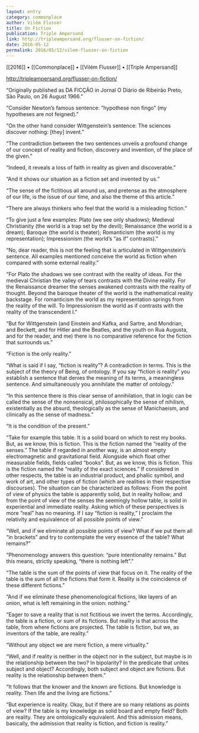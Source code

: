 ```yaml
---
layout: entry
category: commonplace
author: Vilém Flusser
title: On Fiction
publication: Triple Ampersand
link: http://tripleampersand.org/flusser-on-fiction/
date: 2016-05-12
permalink: 2016/05/12/vilem-flusser-on-fiction
---
```


[[2016]] • [[Commonplace]] • [[Vilém Flusser]] • [[Triple Ampersand]]

http://tripleampersand.org/flusser-on-fiction/

“Originally published as DA FICÇÃO in Jornal O Diário de Ribeirão Preto, São Paulo, on 26 August 1966.”

“Consider Newton’s famous sentence: “hypothese non fingo” (my hypotheses are not feigned).”

“On the other hand consider Wittgenstein’s sentence: The sciences discover nothing: [they] invent.”

“The contradiction between the two sentences unveils a profound change of our concept of reality and fiction, discovery and invention, of the place of the given.”

“Indeed, it reveals a loss of faith in reality as given and discoverable.”

“And it shows our situation as a fiction set and invented by us.”

“The sense of the fictitious all around us, and pretense as the atmosphere of our life, is the issue of our time, and also the theme of this article.”

“There are always thinkers who feel that the world is a misleading fiction.”

“To give just a few examples: Plato (we see only shadows); Medieval Christianity (the world is a trap set by the devil); Renaissance (the world is a dream); Baroque (the world is theater); Romanticism (the world is my representation); Impressionism (the world’s “as if” contrasts).”

“No, dear reader, this is not the feeling that is articulated in Wittgenstein’s sentence. All examples mentioned conceive the world as fiction when compared with some external reality.”

“For Plato the shadows we see contrast with the reality of ideas. For the medieval Christian the valley of tears contrasts with the Divine reality. For the Renaissance dreamer the senses awakened contrasts with the reality of thought. Beyond the baroque theater of the world is the mathematical reality backstage. For romanticism the world as my representation springs from the reality of the will. To Impressionism the world as if contrasts with the reality of the transcendent I.”

“But for Wittgenstein (and Einstein and Kafka, and Sartre, and Mondrian, and Beckett, and for Hitler and the Beatles, and the youth on Rua Augusta, and for the reader, and me) there is no comparative reference for the fiction that surrounds us.”

“Fiction is the only reality.”

“What is said if I say, “fiction is reality”? A contradiction in terms. This is the subject of the theory of Being, of ontology. If you say “fiction is reality” you establish a sentence that denies the meaning of its terms, a meaningless sentence. And simultaneously you annihilate the matter of ontology.”

“In this sentence there is this clear sense of annihilation, that in logic can be called the sense of the nonsensical, philosophically the sense of nihilism, existentially as the absurd, theologically as the sense of Manichaeism, and clinically as the sense of madness.”

“It is the condition of the present.”

“Take for example this table. It is a solid board on which to rest my books. But, as we know, this is fiction. This is the fiction named the “reality of the senses.” The table if regarded in another way, is an almost empty electromagnetic and gravitational field. Alongside which float other measurable fields, fields called “books”. But, as we know, this is fiction. This is the fiction named the “reality of the exact sciences.” If considered in other respects, the table is an industrial product, and phallic symbol, and work of art, and other types of fiction (which are realities in their respective discourses). The situation can be characterized as follows: From the point of view of physics the table is apparently solid, but in reality hollow; and from the point of view of the senses the seemingly hollow table, is solid in experiential and immediate reality. Asking which of these perspectives is more “real” has no meaning. If I say “fiction is reality,” I proclaim the relativity and equivalence of all possible points of view.”

“Well, and if we eliminate all possible points of view? What if we put them all “in brackets” and try to contemplate the very essence of the table? What remains?”

“Phenomenology answers this question: “pure intentionality remains.” But this means, strictly speaking, “there is nothing left”.”

“The table is the sum of the points of view that focus on it. The reality of the table is the sum of all the fictions that form it. Reality is the coincidence of these different fictions.”

“And if we eliminate these phenomenological fictions, like layers of an onion, what is left remaining in the onion: nothing.”

“Eager to save a reality that is not fictitious we invert the terms. Accordingly, the table is a fiction, or sum of its fictions. But reality is that across the table, from where fictions are projected. The table is fiction, but we, as inventors of the table, are reality.”

“Without any object we are mere fiction, a mere virtuality.”

“Well, and if reality is neither in the object nor in the subject, but maybe is in the relationship between the two? In bipolarity? In the predicate that unites subject and object? Accordingly, both subject and object are fictions. But reality is the relationship between them.”

“It follows that the knower and the known are fictions. But knowledge is reality. Then life and the living are fictions.”

“But experience is reality. Okay, but if there are so many relations as points of view? If the table is my knowledge as solid board and empty field? Both are reality. They are ontologically equivalent. And this admission means, basically, the admission that reality is fiction, and fiction is reality.”


